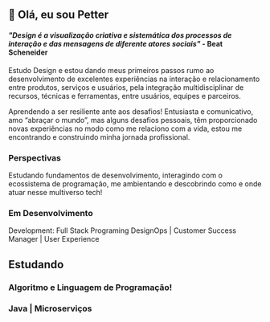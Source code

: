 ## 👋 Olá, eu sou Petter

#### *"Design é a visualização criativa e sistemática dos processos de interação e das mensagens de diferente atores sociais"* - Beat Scheneider

Estudo Design e estou dando meus primeiros passos rumo ao desenvolvimento de excelentes experiências na interação e relacionamento entre produtos, serviços e usuários, pela integração multidisciplinar de recursos, técnicas e ferramentas, entre usuários, equipes e parceiros.</p>

Aprendendo a ser resiliente ante aos desafios!
Entusiasta e comunicativo, amo “abraçar o mundo”, mas alguns desafios pessoais, têm proporcionado novas experiências no modo como me relaciono com a vida, estou me encontrando e construindo minha jornada profissional.

### **Perspectivas**
Estudando fundamentos de desenvolvimento, interagindo com o ecossistema de programação, me ambientando e descobrindo como e onde atuar nesse multiverso tech! 

### **Em Desenvolvimento**
Development: Full Stack Programing
DesignOps | Customer Success Manager | User Experience

## **Estudando**
### Algoritmo e Linguagem de Programação!
### Java | Microserviços

<!--
**Petter-pr/petter-pr** is a ✨ _special_ ✨ repository because its `README.md` (this file) appears on your GitHub profile.
-->
